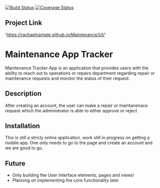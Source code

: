 
[![Build Status](https://travis-ci.org/RachaelNantale/maintenance-tracker-database.svg?branch=authentication)](https://travis-ci.org/RachaelNantale/maintenance-tracker-database)
[![Coverage Status](https://coveralls.io/repos/github/RachaelNantale/Flask-api-restful/badge.svg?branch=testing-files)](https://coveralls.io/github/RachaelNantale/Flask-api-restful?branch=testing-files)

## Project Link
'https://rachaelnantale.github.io/Maintenance/UI/'

Maintenance App Tracker
======================
 Maintenance Tracker App is an application that provides users with the ability to reach out to operations or repairs department regarding repair or maintenance requests and monitor the status of their request.

## Description
After creating an account, the user can make a repair or maintanenace request which the administrator is able to either approve or reject


## Installation
This is still a stricly online application. work still in progress on getting a mobile app. One only needs to go to the page and create an account and we are good to go.

## Future
* Only building the User Interface elements, pages and views!  
* Planning on  implementing the core functionality later


